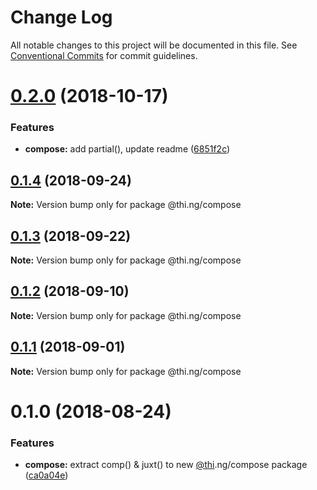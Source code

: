 # Change Log

All notable changes to this project will be documented in this file.
See [Conventional Commits](https://conventionalcommits.org) for commit guidelines.

# [0.2.0](https://github.com/thi-ng/umbrella/compare/@thi.ng/compose@0.1.4...@thi.ng/compose@0.2.0) (2018-10-17)


### Features

* **compose:** add partial(), update readme ([6851f2c](https://github.com/thi-ng/umbrella/commit/6851f2c))





<a name="0.1.4"></a>
## [0.1.4](https://github.com/thi-ng/umbrella/compare/@thi.ng/compose@0.1.3...@thi.ng/compose@0.1.4) (2018-09-24)

**Note:** Version bump only for package @thi.ng/compose





<a name="0.1.3"></a>
## [0.1.3](https://github.com/thi-ng/umbrella/compare/@thi.ng/compose@0.1.2...@thi.ng/compose@0.1.3) (2018-09-22)

**Note:** Version bump only for package @thi.ng/compose





<a name="0.1.2"></a>
## [0.1.2](https://github.com/thi-ng/umbrella/compare/@thi.ng/compose@0.1.1...@thi.ng/compose@0.1.2) (2018-09-10)

**Note:** Version bump only for package @thi.ng/compose





<a name="0.1.1"></a>
## [0.1.1](https://github.com/thi-ng/umbrella/compare/@thi.ng/compose@0.1.0...@thi.ng/compose@0.1.1) (2018-09-01)




**Note:** Version bump only for package @thi.ng/compose

<a name="0.1.0"></a>
# 0.1.0 (2018-08-24)


### Features

* **compose:** extract comp() & juxt() to new [@thi](https://github.com/thi).ng/compose package ([ca0a04e](https://github.com/thi-ng/umbrella/commit/ca0a04e))
